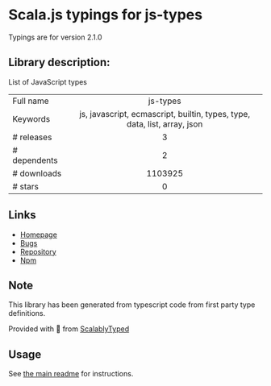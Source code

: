 
# Scala.js typings for js-types

Typings are for version 2.1.0

## Library description:
List of JavaScript types

|                    |                 |
| ------------------ | :-------------: |
| Full name          | js-types |
| Keywords           | js, javascript, ecmascript, builtin, types, type, data, list, array, json |
| # releases         | 3 |
| # dependents       | 2 |
| # downloads        | 1103925 |
| # stars            | 0 |

## Links
- [Homepage](https://github.com/sindresorhus/js-types#readme)
- [Bugs](https://github.com/sindresorhus/js-types/issues)
- [Repository](https://github.com/sindresorhus/js-types)
- [Npm](https://www.npmjs.com/package/js-types)
    


## Note
This library has been generated from typescript code from first party type definitions.

Provided with :purple_heart: from [ScalablyTyped](https://github.com/oyvindberg/ScalablyTyped)

## Usage
See [the main readme](../../readme.md) for instructions.


